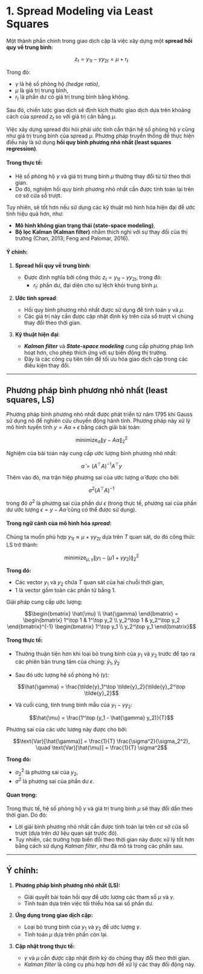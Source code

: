 # 1. Spread Modeling via Least Squares
Một thành phần chính trong giao dịch cặp là việc xây dựng một **spread hồi quy về trung bình**:

$$z_t = y_{1t} - \gamma y_{2t} = \mu + r_t$$

Trong đó:
- $\gamma$ là hệ số phòng hộ *(hedge ratio)*,
- $\mu$ là giá trị trung bình,
- $r_t$ là phần dư có giá trị trung bình bằng không.

Sau đó, chiến lược giao dịch sẽ định kích thước giao dịch dựa trên khoảng cách của *spread* $z_t$ so với giá trị cân bằng $\mu$.

Việc xây dựng spread đòi hỏi phải ước tính cẩn thận hệ số phòng hộ $\gamma$ cũng như giá trị trung bình của spread $\mu$. Phương pháp truyền thống để thực hiện điều này là sử dụng **hồi quy bình phương nhỏ nhất (least squares regression)**.

#### Trong thực tế:
- Hệ số phòng hộ $\gamma$ và giá trị trung bình $\mu$ thường thay đổi từ từ theo thời gian.
- Do đó, nghiệm hồi quy bình phương nhỏ nhất cần được tính toán lại trên cơ sở cửa sổ trượt.

Tuy nhiên, sẽ tốt hơn nếu sử dụng các kỹ thuật mô hình hóa hiện đại để ước tính hiệu quả hơn, như:
- **Mô hình không gian trạng thái (state-space modeling)**,
- **Bộ lọc Kalman (Kalman filter)** nhằm thích nghi với sự thay đổi của thị trường (Chan, 2013; Feng and Palomar, 2016).

#### Ý chính:
1. **Spread hồi quy về trung bình**:
   - Được định nghĩa bởi công thức $z_t = y_{1t} - \gamma y_{2t}$, trong đó:
     - $r_t$: phần dư, đại diện cho sự lệch khỏi trung bình $\mu$.

2. **Ước tính spread**:
   - Hồi quy bình phương nhỏ nhất được sử dụng để tính toán $\gamma$ và $\mu$.
   - Các giá trị này cần được cập nhật định kỳ trên cửa sổ trượt vì chúng thay đổi theo thời gian.

3. **Kỹ thuật hiện đại**:
   - ***Kalman filter*** và ***State-space modeling*** cung cấp phương pháp linh hoạt hơn, cho phép thích ứng với sự biến động thị trường.
   - Đây là các công cụ tiên tiến để tối ưu hóa giao dịch cặp trong các điều kiện thay đổi.

---

## Phương pháp bình phương nhỏ nhất (least squares, LS)
Phương pháp bình phương nhỏ nhất được phát triển từ năm 1795 khi Gauss sử dụng nó để nghiên cứu chuyển động hành tinh. Phương pháp này xử lý mô hình tuyến tính $y = A\alpha + \epsilon$ bằng cách giải bài toán:

$$\text{minimize}_{\alpha} \| y - A\alpha \|_2^2$$

Nghiệm của bài toán này cung cấp ước lượng bình phương nhỏ nhất:

$$\hat{\alpha} = (A^\top A)^{-1}A^\top y$$

Thêm vào đó, ma trận hiệp phương sai của ước lượng $\hat{\alpha}$ được cho bởi:

$$\sigma^2 (A^\top A)^{-1}$$

trong đó $\sigma^2$ là phương sai của phần dư $\epsilon$ (trong thực tế, phương sai của phần dư ước lượng $\epsilon = y - A\hat{\alpha}$ cũng có thể được sử dụng).

#### Trong ngữ cảnh của mô hình hóa *spread*:
Chúng ta muốn phù hợp $y_{1t} \approx \mu + \gamma y_{2t}$ dựa trên $T$ quan sát, do đó công thức LS trở thành:

$$\text{minimize}_{\mu, \gamma} \| y_1 - (\mu 1 + \gamma y_2) \|_2^2$$

**Trong đó:**
- Các vector $y_1$ và $y_2$ chứa $T$ quan sát của hai chuỗi thời gian,
- $1$ là vector gồm toàn các phần tử bằng 1.

Giải pháp cung cấp ước lượng:

```math
\begin{bmatrix}
\hat{\mu} \\
\hat{\gamma}
\end{bmatrix}
=
\begin{bmatrix}
1^\top 1 & 1^\top y_2 \\
y_2^\top 1 & y_2^\top y_2
\end{bmatrix}^{-1}
\begin{bmatrix}
1^\top y_1 \\
y_2^\top y_1
\end{bmatrix}
```
#### Trong thực tế:
- Thường thuận tiện hơn khi loại bỏ trung bình của $y_1$ và $y_2$ trước để tạo ra các phiên bản trung tâm của chúng: $\tilde{y}_1, \tilde{y}_2$

- Sau đó ước lượng hệ số phòng hộ ($\gamma$):

$$\hat{\gamma} = \frac{\tilde{y}_1^\top \tilde{y}_2}{\tilde{y}_2^\top \tilde{y}_2}$$

- Và cuối cùng, tính trung bình mẫu của $y_1 - \gamma y_2$:

$$\hat{\mu} = \frac{1^\top (y_1 - \hat{\gamma} y_2)}{T}$$

Phương sai của các ước lượng này được cho bởi:

$$\text{Var}[\hat{\gamma}] = \frac{1}{T} \frac{\sigma^2}{\sigma_2^2}, \quad \text{Var}[\hat{\mu}] = \frac{1}{T} \sigma^2$$

**Trong đó:**
- $\sigma_2^2$ là phương sai của $y_2$,
- $\sigma^2$ là phương sai của phần dư $\epsilon$.

#### Quan trọng:
Trong thực tế, hệ số phòng hộ $\gamma$ và giá trị trung bình $\mu$ sẽ thay đổi dần theo thời gian. Do đó:
  - Lời giải bình phương nhỏ nhất cần được tính toán lại trên cơ sở cửa sổ trượt (dựa trên dữ liệu quan sát trước đó).
  - Tuy nhiên, các trường hợp biến đổi theo thời gian này được xử lý tốt hơn bằng cách sử dụng *Kalman filter*, như đã mô tả trong các phần sau.

---

## Ý chính:
1. **Phương pháp bình phương nhỏ nhất (LS):**
   - Giải quyết bài toán hồi quy để ước lượng các tham số $\mu$ và $\gamma$.
   - Tính toán dựa trên việc tối thiểu hóa sai số phần dư.

2. **Ứng dụng trong giao dịch cặp:**
   - Loại bỏ trung bình của $y_1$ và $y_2$ để ước lượng $\gamma$.
   - Tính toán $\mu$ dựa trên phần còn lại.

3. **Cập nhật trong thực tế:**
   - $\gamma$ và $\mu$ cần được cập nhật định kỳ do chúng thay đổi theo thời gian.
   - *Kalman filter* là công cụ phù hợp hơn để xử lý các thay đổi động này.

